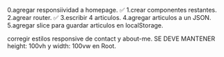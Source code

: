 0.agregar responsiividad a homepage. ✅
1.crear componentes restantes.
2.agrear router. ✅
3.escribir 4 articulos.
4.agregar articulos a un JSON.
5.agregar slice para guardar articulos en localStorage.


corregir estilos responsive de contact y about-me. SE DEVE MANTENER height: 100vh y width: 100vw en Root.